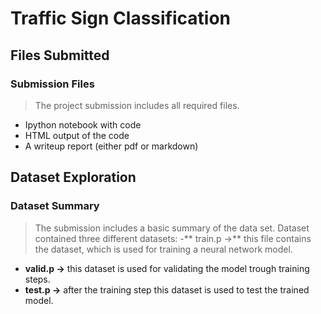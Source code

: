 # Traffic Sign Classification
## Files Submitted
### Submission Files
>  The project submission includes all required files.
- Ipython notebook with code
- HTML output of the code
- A writeup report (either pdf or markdown)

## Dataset Exploration
### Dataset Summary
> The submission includes a basic summary of the data set.
Dataset contained three different datasets:
-** train.p ->** this file contains the dataset, which is used for training a neural network model.
- **valid.p ->** this dataset is used for validating the model trough training steps.
- **test.p ->** after the training step this dataset is used to test the trained model.
### 
<!--stackedit_data:
eyJoaXN0b3J5IjpbMTY2MDM0MTg3OSwxNDM5MTQ4MDczXX0=
-->